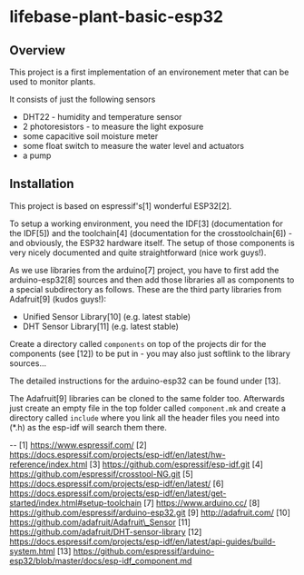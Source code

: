 # lifebase-plant-basic-esp32

## Overview

This project is a first implementation of an environement meter
that can be used to monitor plants.

It consists of just the following sensors
  * DHT22 - humidity and temperature sensor
  * 2 photoresistors - to measure the light exposure
  * some capacitive soil moisture meter
  * some float switch to measure the water level
and actuators
  * a pump

## Installation

This project is based on espressif's[1] wonderful ESP32[2].

To setup a working environment, you need the IDF[3] (documentation
for the IDF[5]) and the toolchain[4] (documentation for the
crosstoolchain[6]) - and obviously, the ESP32 hardware itself.
The setup of those components is very nicely
documented and quite straightforward (nice work guys!).

As we use libraries from the arduino[7] project, you have to
first add the arduino-esp32[8] sources and then add those
libraries all as components to a special subdirectory as follows.
These are the third party libraries from Adafruit[9] (kudos guys!):

  * Unified Sensor Library[10] (e.g. latest stable)
  * DHT Sensor Library[11] (e.g. latest stable)

Create a directory called `components` on top of the projects
dir for the components (see [12]) to be put in - you may also
just softlink to the library sources...

The detailed instructions for the arduino-esp32 can be found
under [13].

The Adafruit[9] libraries can be cloned to the same folder too.
Afterwards just create an empty file in the top folder called
`component.mk` and create a directory called `include` where
you link all the header files you need into (\*.h) as the
esp-idf will search them there.

--
 [1] https://www.espressif.com/
 [2] https://docs.espressif.com/projects/esp-idf/en/latest/hw-reference/index.html
 [3] https://github.com/espressif/esp-idf.git
 [4] https://github.com/espressif/crosstool-NG.git
 [5] https://docs.espressif.com/projects/esp-idf/en/latest/
 [6] https://docs.espressif.com/projects/esp-idf/en/latest/get-started/index.html#setup-toolchain
 [7] https://www.arduino.cc/
 [8] https://github.com/espressif/arduino-esp32.git
 [9] http://adafruit.com/
 [10] https://github.com/adafruit/Adafruit\_Sensor
 [11] https://github.com/adafruit/DHT-sensor-library
 [12] https://docs.espressif.com/projects/esp-idf/en/latest/api-guides/build-system.html
 [13] https://github.com/espressif/arduino-esp32/blob/master/docs/esp-idf_component.md
